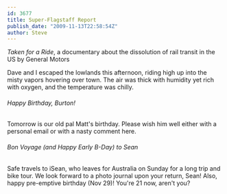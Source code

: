 ```yaml
---
id: 3677
title: Super-Flagstaff Report
publish_date: "2009-11-13T22:58:54Z"
author: Steve
---
```

  
_Taken for a Ride_, a documentary about the dissolution of rail transit in the US by General Motors

Dave and I escaped the lowlands this afternoon, riding high up into the misty vapors hovering over town. The air was thick with humidity yet rich with oxygen, and the temperature was chilly.

###### Happy Birthday, Burton!

Tomorrow is our old pal Matt's birthday. Please wish him well either with a personal email or with a nasty comment here.

###### Bon Voyage (and Happy Early B-Day) to Sean

Safe travels to iSean, who leaves for Australia on Sunday for a long trip and bike tour. We look forward to a photo journal upon your return, Sean! Also, happy pre-emptive birthday (Nov 29)! You're 21 now, aren't you?
